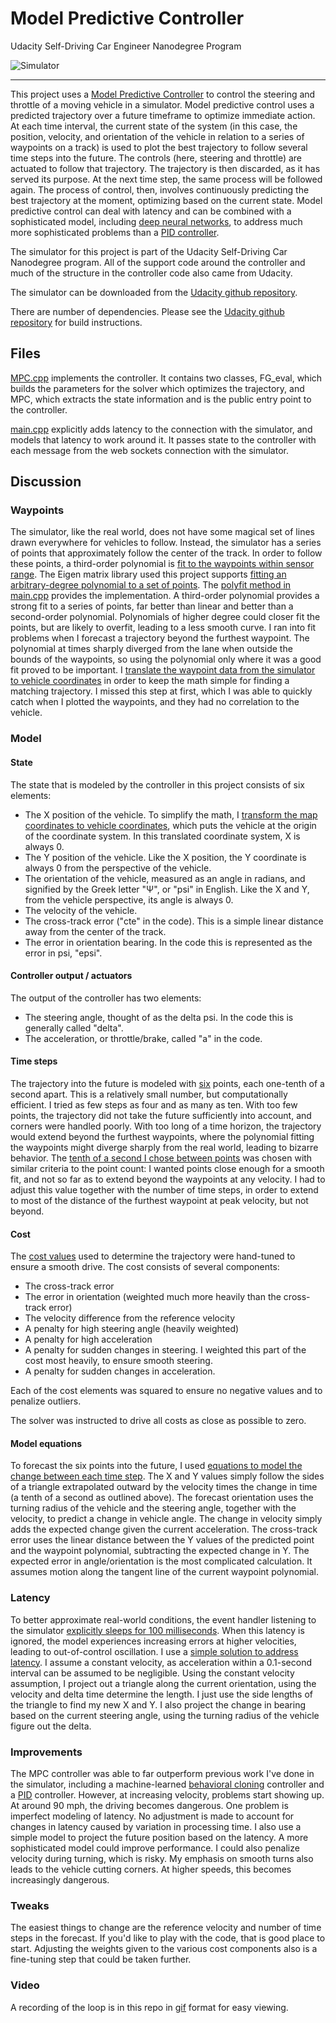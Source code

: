 # Model Predictive Controller
Udacity Self-Driving Car Engineer Nanodegree Program

![Simulator](./images/loop-small.gif "Controller in action")

---

This project uses a [Model Predictive Controller](https://en.wikipedia.org/wiki/Model_predictive_control) to control the steering and throttle of a moving vehicle in a simulator.
Model predictive control uses a predicted trajectory over a future timeframe to optimize immediate action. At each time interval, the current state of the system (in this case, the position, velocity, and orientation of the vehicle in relation to a series of waypoints on a track) is used to plot the best trajectory to follow several time steps into the future. The controls (here, steering and throttle) are actuated to follow that trajectory. The trajectory is then discarded, as it has served its purpose. At the next time step, the same process will be followed again. The process of control, then, involves continuously predicting the best trajectory at the moment, optimizing based on the current state.
Model predictive control can deal with latency and can be combined with a sophisticated model, including [deep neural networks](http://deepmpc.cs.cornell.edu/), to address much more sophisticated problems than a [PID controller](https://github.com/gardenermike/pid-controller).

The simulator for this project is part of the Udacity Self-Driving Car Nanodegree program. All of the support code around the controller and much of the structure in the controller code also came from Udacity.

The simulator can be downloaded from the [Udacity github repository](https://github.com/udacity/self-driving-car-sim/releases).

There are number of dependencies. Please see the [Udacity github repository](https://github.com/udacity/CarND-MPC-Project) for build instructions.

## Files
[MPC.cpp](https://github.com/gardenermike/model-predictive-controller/blob/master/src/MPC.cpp) implements the controller. It contains two classes, FG_eval, which builds the parameters for the solver which optimizes the trajectory, and MPC, which extracts the state information and is the public entry point to the controller.

[main.cpp](https://github.com/gardenermike/model-predictive-controller/blob/master/src/main.cpp) explicitly adds latency to the connection with the simulator,  and models that latency to work around it. It passes state to the controller with each message from the web sockets connection with the simulator.


## Discussion

### Waypoints
The simulator, like the real world, does not have some magical set of lines drawn everywhere for vehicles to follow. Instead, the simulator has a series of points that approximately follow the center of the track. In order to follow these points, a third-order polynomial is [fit to the waypoints within sensor range](https://github.com/gardenermike/model-predictive-controller/blob/master/src/main.cpp#L123). The Eigen matrix library used this project supports [fitting an arbitrary-degree polynomial to a set of points](https://eigen.tuxfamily.org/dox/group__TutorialLinearAlgebra.html). The [polyfit method in main.cpp](https://github.com/gardenermike/model-predictive-controller/blob/master/src/main.cpp#L47) provides the implementation.
A third-order polynomial provides a strong fit to a series of points, far better than linear and better than a second-order polynomial. Polynomials of higher degree could closer fit the points, but are likely to overfit, leading to a less smooth curve. I ran into fit problems when I forecast a trajectory beyond the furthest waypoint. The polynomial at times sharply diverged from the lane when outside the bounds of the waypoints, so using the polynomial only where it was a good fit proved to be important.
I [translate the waypoint data from the simulator to vehicle coordinates](https://github.com/gardenermike/model-predictive-controller/blob/master/src/main.cpp#L106) in order to keep the math simple for finding a matching trajectory. I missed this step at first, which I was able to quickly catch when I plotted the waypoints, and they had no correlation to the vehicle.

### Model
#### State
The state that is modeled by the controller in this project consists of six elements:
* The X position of the vehicle. To simplify the math, I [transform the map coordinates to vehicle coordinates](https://github.com/gardenermike/model-predictive-controller/blob/master/src/main.cpp#L106), which puts the vehicle at the origin of the coordinate system. In this translated coordinate system, X is always 0.
* The Y position of the vehicle. Like the X position, the Y coordinate is always 0 from the perspective of the vehicle.
* The orientation of the vehicle, measured as an angle in radians, and signified by the Greek letter "Ψ", or "psi" in English. Like the X and Y, from the vehicle perspective, its angle is always 0.
* The velocity of the vehicle.
* The cross-track error ("cte" in the code). This is a simple linear distance away from the center of the track.
* The error in orientation bearing. In the code this is represented as the error in psi, "epsi".

#### Controller output / actuators
The output of the controller has two elements:
* The steering angle, thought of as the delta psi. In the code this is generally called "delta".
* The acceleration, or throttle/brake, called "a" in the code.

#### Time steps
The trajectory into the future is modeled with [six](https://github.com/gardenermike/model-predictive-controller/blob/master/src/MPC.cpp#L8) points, each one-tenth of a second apart. This is a relatively small number, but computationally efficient. I tried as few steps as four and as many as ten. With too few points, the trajectory did not take the future sufficiently into account, and corners were handled poorly. With too long of a time horizon, the trajectory would extend beyond the furthest waypoints, where the polynomial fitting the waypoints might diverge sharply from the real world, leading to bizarre behavior.
The [tenth of a second I chose between points](https://github.com/gardenermike/model-predictive-controller/blob/master/src/MPC.cpp#L9) was chosen with similar criteria to the point count: I wanted points close enough for a smooth fit, and not so far as to extend beyond the waypoints at any velocity. I had to adjust this value together with the number of time steps, in order to extend to most of the distance of the furthest waypoint at peak velocity, but not beyond.

#### Cost
The [cost values](https://github.com/gardenermike/model-predictive-controller/blob/master/src/MPC.cpp#L51) used to determine the trajectory were hand-tuned to ensure a smooth drive. The cost consists of several components:
* The cross-track error
* The error in orientation (weighted much more heavily than the cross-track error)
* The velocity difference from the reference velocity
* A penalty for high steering angle (heavily weighted)
* A penalty for high acceleration
* A penalty for sudden changes in steering. I weighted this part of the cost most heavily, to ensure smooth steering.
* A penalty for sudden changes in acceleration.

Each of the cost elements was squared to ensure no negative values and to penalize outliers.

The solver was instructed to drive all costs as close as possible to zero.

#### Model equations
To forecast the six points into the future, I used [equations to model the change between each time step](https://github.com/gardenermike/model-predictive-controller/blob/master/src/MPC.cpp#L106).
The X and Y values simply follow the sides of a triangle extrapolated outward by the velocity times the change in time (a tenth of a second as outlined above).
The forecast orientation uses the turning radius of the vehicle and the steering angle, together with the velocity, to predict a change in vehicle angle.
The change in velocity simply adds the expected change given the current acceleration.
The cross-track error uses the linear distance between the Y values of the predicted point and the waypoint polynomial, subtracting the expected change in Y.
The expected error in angle/orientation is the most complicated calculation. It assumes motion along the tangent line of the current waypoint polynomial.

### Latency
To better approximate real-world conditions, the event handler listening to the simulator [explicitly sleeps for 100 milliseconds](https://github.com/gardenermike/model-predictive-controller/blob/master/src/main.cpp#L179).
When this latency is ignored, the model experiences increasing errors at higher velocities, leading to out-of-control oscillation.
I use a [simple solution to address latency](https://github.com/gardenermike/model-predictive-controller/blob/master/src/main.cpp#L97).
I assume a constant velocity, as acceleration within a 0.1-second interval can be assumed to be negligible.
Using the constant velocity assumption, I project out a triangle along the current orientation, using the velocity and delta time determine the length. I just use the side lengths of the triangle to find my new X and Y.
I also project the change in bearing based on the current steering angle, using the turning radius of the vehicle figure out the delta.

### Improvements
The MPC controller was able to far outperform previous work I've done in the simulator, including a machine-learned [behavioral cloning](https://github.com/gardenermike/behavioral-cloning) controller and a [PID](https://github.com/gardenermike/pid-controller) controller.
However, at increasing velocity, problems start showing up. At around 90 mph, the driving becomes dangerous.
One problem is imperfect modeling of latency. No adjustment is made to account for changes in latency caused by variation in processing time. I also use a simple model to project the future position based on the latency. A more sophisticated model could improve performance.
I could also penalize velocity during turning, which is risky.
My emphasis on smooth turns also leads to the vehicle cutting corners. At higher speeds, this becomes increasingly dangerous.

### Tweaks
The easiest things to change are the reference velocity and number of time steps in the forecast. If you'd like to play with the code, that is good place to start. Adjusting the weights given to the various cost components also is a fine-tuning step that could be taken further.

### Video
A recording of the loop is in this repo in [gif](./images/loop.gif) format for easy viewing.
